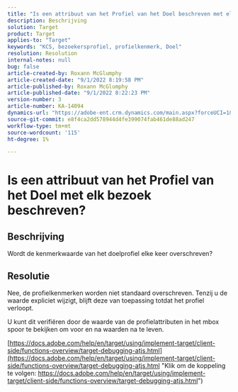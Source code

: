 ```yaml
---
title: "Is een attribuut van het Profiel van het Doel beschreven met elk bezoek?"
description: Beschrijving
solution: Target
product: Target
applies-to: "Target"
keywords: "KCS, bezoekersprofiel, profielkenmerk, Doel"
resolution: Resolution
internal-notes: null
bug: false
article-created-by: Roxann McGlumphy
article-created-date: "9/1/2022 8:19:58 PM"
article-published-by: Roxann McGlumphy
article-published-date: "9/1/2022 8:22:23 PM"
version-number: 3
article-number: KA-14094
dynamics-url: "https://adobe-ent.crm.dynamics.com/main.aspx?forceUCI=1&pagetype=entityrecord&etn=knowledgearticle&id=18d89b6d-332a-ed11-9db1-002248086a27"
source-git-commit: e8f4ca2dd578944d4fe399074fab461de88ad247
workflow-type: tm+mt
source-wordcount: '115'
ht-degree: 1%

---
```


# Is een attribuut van het Profiel van het Doel met elk bezoek beschreven?

## Beschrijving


Wordt de kenmerkwaarde van het doelprofiel elke keer overschreven?


## Resolutie


Nee, de profielkenmerken worden niet standaard overschreven. Tenzij u de waarde expliciet wijzigt, blijft deze van toepassing totdat het profiel verloopt.

U kunt dit verifiëren door de waarde van de profielattributen in het mbox spoor te bekijken om voor en na waarden na te leven.

[https://docs.adobe.com/help/en/target/using/implement-target/client-side/functions-overview/target-debugging-atjs.html](https://docs.adobe.com/help/en/target/using/implement-target/client-side/functions-overview/target-debugging-atjs.html "Klik om de koppeling te volgen: https://docs.adobe.com/help/en/target/using/implement-target/client-side/functions-overview/target-debugging-atjs.html")
